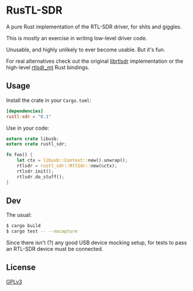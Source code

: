 # RusTL-SDR

A pure Rust implementation of the RTL-SDR driver, for shits and giggles.

This is mostly an exercise in writing low-level driver code.

Unusable, and highly unlikely to ever become usable. But it's fun.

For real alternatives check out the original [librtlsdr](https://github.com/osmocom/rtl-sdr/) implementation or the high-level [rtlsdr_mt](https://github.com/kchmck/rtlsdr_mt.rs) Rust bindings.

## Usage

Install the crate in your `Cargo.toml`:

```toml
[dependencies]
rustl-sdr = "0.1"
```

Use in your code:

```rust
extern crate libusb;
extern crate rustl_sdr;

fn foo() {
    let ctx = libusb::Context::new().unwrap();
    rtlsdr = rustl_sdr::RtlSdr::new(&ctx);
    rtlsdr.init();
    rtlsdr.do_stuff();
}
```

## Dev

The usual:

```bash
$ cargo build
$ cargo test -- --nocapture
```

Since there isn't (?) any good USB device mocking setup, for tests to pass an RTL-SDR device must be connected.

## License

[GPLv3](LICENSE)
